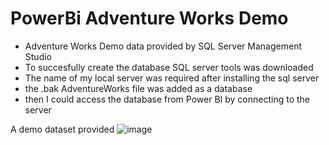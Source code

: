 # PowerBi Adventure Works Demo
* Adventure Works Demo data provided by SQL Server Management Studio
* To succesfully create the database SQL server tools was downloaded
* The name of my local server was required after installing the sql server
* the .bak AdventureWorks file was added as a database
* then I could access the database from Power BI by connecting to the server

A demo dataset provided
![image](https://user-images.githubusercontent.com/65574434/194695578-3c8ad6f7-7b6c-4c70-beca-5221ec43cb77.png)
